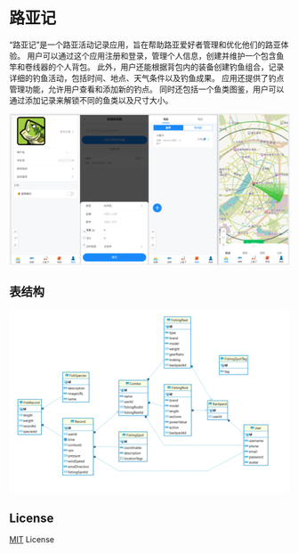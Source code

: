 # 路亚记

“路亚记”是一个路亚活动记录应用，旨在帮助路亚爱好者管理和优化他们的路亚体验。
用户可以通过这个应用注册和登录，管理个人信息，创建并维护一个包含鱼竿和卷线器的个人背包。
此外，用户还能根据背包内的装备创建钓鱼组合，记录详细的钓鱼活动，包括时间、地点、天气条件以及钓鱼成果。
应用还提供了钓点管理功能，允许用户查看和添加新的钓点。
同时还包括一个鱼类图鉴，用户可以通过添加记录来解锁不同的鱼类以及尺寸大小。

![demo](./demo.png)

## 表结构

![er](./db-er.png)


## License

[MIT](./LICENSE) License
